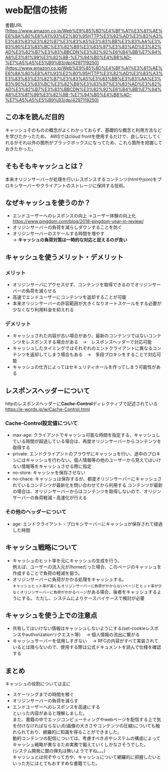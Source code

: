 # web配信の技術
書籍URL 
[https://www.amazon.co.jp/Web%E9%85%8D%E4%BF%A1%E3%81%AE%E6%8A%80%E8%A1%93%E2%80%95HTTP%E3%82%AD%E3%83%A3%E3%83%83%E3%82%B7%E3%83%A5%E3%83%BB%E3%83%AA%E3%83%90%E3%83%BC%E3%82%B9%E3%83%97%E3%83%AD%E3%82%AD%E3%82%B7%E3%83%BBCDN%E3%82%92%E6%B4%BB%E7%94%A8%E3%81%99%E3%82%8B-%E7%94%B0%E4%B8%AD-%E7%A5%A5%E5%B9%B3/dp/4297119250](https://www.amazon.co.jp/Web%E9%85%8D%E4%BF%A1%E3%81%AE%E6%8A%80%E8%A1%93%E2%80%95HTTP%E3%82%AD%E3%83%A3%E3%83%83%E3%82%B7%E3%83%A5%E3%83%BB%E3%83%AA%E3%83%90%E3%83%BC%E3%82%B9%E3%83%97%E3%83%AD%E3%82%AD%E3%82%B7%E3%83%BBCDN%E3%82%92%E6%B4%BB%E7%94%A8%E3%81%99%E3%82%8B-%E7%94%B0%E4%B8%AD-%E7%A5%A5%E5%B9%B3/dp/4297119250)


## この本を読んだ目的
キャッシュそのものの概念がよくわかっておらず、基礎的な概念と利用方法などを学びたかったため。
AWSではcloud frontを使用するだけで、良しなにしてくれるがそれ以外の箇所がブラックボックスになってため、これら箇所を把握しておきたかった。

## そもそもキャッシュとは？
本来オリジンサーバーが処理を行いレスポンスするコンテンツ(htmlやjson)をプロキシサーバーやクライアントのストレージに保持する技術。

## なぜキャッシュを使うのか？
- エンドユーザーへのレスポンスの向上  →ユーザー体験の向上化   https://www.pingdom.com/blog/2018-pingdom-year-in-review/
- オリジンサーバーの負荷を減らしダウンすることを防ぐ
- オリジンサーバーのスケールする時間を増やす  
→ **キャッシュの負荷対策は一時的な対応と捉えるのが良い**

## キャッシュを使うメリット・デメリット
### メリット
- オリジンサーバにアクセスせず、コンテンツを取得できるのでオリジンサーバーの負荷を減らせる
- 高速でエンドユーザーにコンテンツを返却することが可能
- 本来オリジンサーバーの許容範囲が大きくなりオートスケールをする必要が少なくなり利用料金を抑えれる

### デメリット
- キャッシュされた内容が古い場合があり、最新のコンテンツではないコンテンツをレスポンスする場合がある　→　レスポンスヘッダーで対応可能
- キャッシュしたタイミングではそれぞれのエンドクライアントに異なるコンテンツを返却してしまう場合もある　→　多段プロキシをすることで対応可能
- キャッシュの仕方によってはセキュリティホールを作ってしまう可能性がある

## レスポンスヘッダーについて
httpのレスポンスヘッダーに**Cache-Control**ディレクティブで記述されている
https://e-words.jp/w/Cache-Control.html

### Cache-Control設定値について
- max-age: クライアントでキャッシュ可能な時間を指定する、キャッシュしている時間が超過している場合は、再度オリジンサーバーからコンテンツを取得する
- private: エンドクライアントのブラウザにキャッシュを行い、途中のプロキシにはキャッシュを行わない。個人情報等の他のユーザーから見えてはいけない情報等をキャッシュさせる際に指定
- no-store: キャッシャを保存させない
- no-chace: キャッシュは保存するが、都度オリジンサーバーにキャッシュされているコンテンツが最新化を問い合わせてから利用する
コンテンツが最新の場合は、オリジンサーバーからはコンテンツを取得しないので、オリジンサーバーの負荷軽減・高速化が行える

### その他のヘッダーについて
- age: エンドクライアント・プロキシサーバーにキャッシュが保存されて経過した時間

## キャッシュ戦略について
- キャッシュのヒット率を元にキャッシュの生成を行う。  
例えば、ユーザーの流入元が/homeだった場合、このページのキャッシュを作成することで負荷の軽減を狙う。
- オリジンサーバーに負荷がかかる処理をキャッシュする。  
 `キャッシュヒット率が高くもオリジンサーバーに負荷がかからないページ`と`ヒット率が少なくオリジンサーバーに負荷がかかるページ`がある場合、後者をキャッシュするようにする。
 ただし、システムによりケースバイケースで検討が必要

## キャッシュを使う上での注意点
- 共有してはいけない情報はキャッシュしないようにする(set-cookieレスポンスやauthorizationリクエスト等)
　→ 個人情報の流出に繋がる
- キャッシュサーバーを信用しすぎない
　→ RFCの内容がすべて実装されているとは限らないので、使用する際は公式ドキュメントを読んで仕様を確認する

## まとめ
キャッシュの役割については主に
- スケーリングまでの時間を稼ぐ
- オリジンサーバーの負荷を減らす
- エンドユーザーへのレスポンスを高速にする  
といった内容があると理解しました。  
また、書籍の中でエッジコンピューティングやwebページを配信する上で気を付けなければならない点(画像の大きさやコンテンツの圧縮)についても触れられており、網羅的に知識を得ることができました。  
動的コンテンツの配信については、考慮すべき点やシステムの構成によってキャッシュ戦略が異なるため実務で鍛えていくしかなさそうでした。  
(システム開発に銀の弾丸は無いようですね。。。)  
キャッシュとは何ぞやって方や、キャッシュについて網羅的に把握したいといった方にはとてもおすすめな書籍でした。
